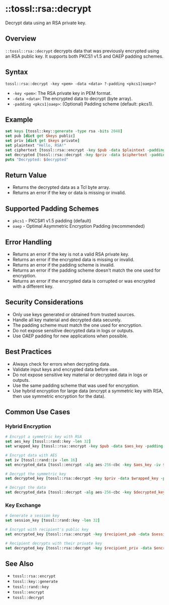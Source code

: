 # ::tossl::rsa::decrypt

Decrypt data using an RSA private key.

## Overview

`::tossl::rsa::decrypt` decrypts data that was previously encrypted using an RSA public key. It supports both PKCS1 v1.5 and OAEP padding schemes.

## Syntax

```
tossl::rsa::decrypt -key <pem> -data <data> ?-padding <pkcs1|oaep>?
```

- `-key <pem>`: The RSA private key in PEM format.
- `-data <data>`: The encrypted data to decrypt (byte array).
- `-padding <pkcs1|oaep>`: (Optional) Padding scheme (default: pkcs1).

## Example

```tcl
set keys [tossl::key::generate -type rsa -bits 2048]
set pub [dict get $keys public]
set priv [dict get $keys private]
set plaintext "Hello, RSA!"
set ciphertext [tossl::rsa::encrypt -key $pub -data $plaintext -padding oaep]
set decrypted [tossl::rsa::decrypt -key $priv -data $ciphertext -padding oaep]
puts "Decrypted: $decrypted"
```

## Return Value

- Returns the decrypted data as a Tcl byte array.
- Returns an error if the key or data is missing or invalid.

## Supported Padding Schemes

- `pkcs1` - PKCS#1 v1.5 padding (default)
- `oaep` - Optimal Asymmetric Encryption Padding (recommended)

## Error Handling

- Returns an error if the key is not a valid RSA private key.
- Returns an error if the encrypted data is missing or invalid.
- Returns an error if the padding scheme is invalid.
- Returns an error if the padding scheme doesn't match the one used for encryption.
- Returns an error if the encrypted data is corrupted or was encrypted with a different key.

## Security Considerations

- Only use keys generated or obtained from trusted sources.
- Handle all key material and decrypted data securely.
- The padding scheme must match the one used for encryption.
- Do not expose sensitive decrypted data in logs or outputs.
- Use OAEP padding for new applications when possible.

## Best Practices

- Always check for errors when decrypting data.
- Validate input keys and encrypted data before use.
- Do not expose sensitive key material or decrypted data in logs or outputs.
- Use the same padding scheme that was used for encryption.
- Use hybrid encryption for large data (encrypt a symmetric key with RSA, then use symmetric encryption for the data).

## Common Use Cases

### Hybrid Encryption
```tcl
# Encrypt a symmetric key with RSA
set aes_key [tossl::rand::key -len 32]
set wrapped_key [tossl::rsa::encrypt -key $pub -data $aes_key -padding oaep]

# Encrypt data with AES
set iv [tossl::rand::iv -len 16]
set encrypted_data [tossl::encrypt -alg aes-256-cbc -key $aes_key -iv $iv $data]

# Decrypt the symmetric key
set decrypted_key [tossl::rsa::decrypt -key $priv -data $wrapped_key -padding oaep]

# Decrypt the data
set decrypted_data [tossl::decrypt -alg aes-256-cbc -key $decrypted_key -iv $iv $encrypted_data]
```

### Key Exchange
```tcl
# Generate a session key
set session_key [tossl::rand::key -len 32]

# Encrypt with recipient's public key
set encrypted_key [tossl::rsa::encrypt -key $recipient_pub -data $session_key -padding oaep]

# Recipient decrypts with their private key
set decrypted_key [tossl::rsa::decrypt -key $recipient_priv -data $encrypted_key -padding oaep]
```

## See Also
- `tossl::rsa::encrypt`
- `tossl::key::generate`
- `tossl::rand::key`
- `tossl::encrypt`
- `tossl::decrypt` 